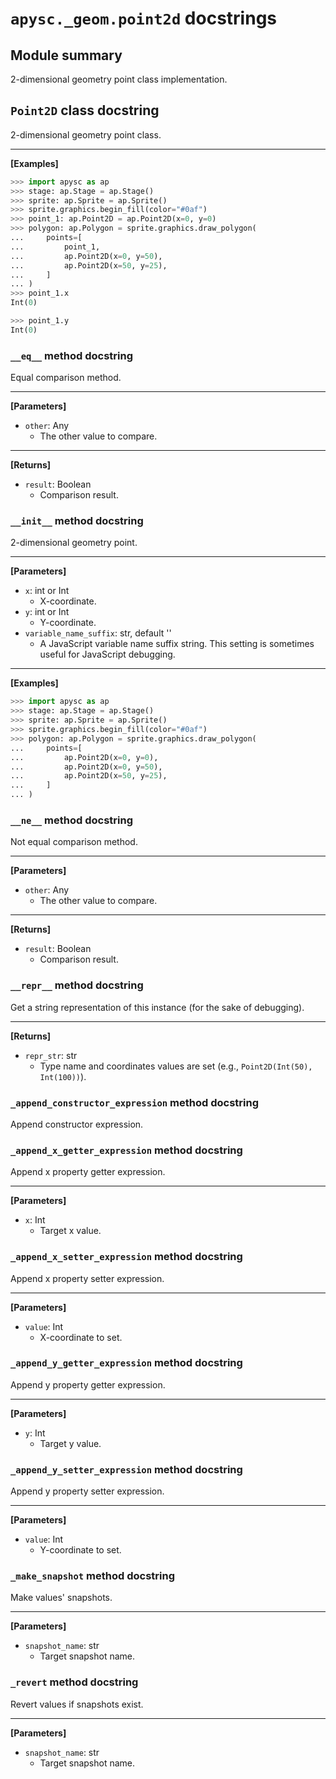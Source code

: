 # `apysc._geom.point2d` docstrings

## Module summary

2-dimensional geometry point class implementation.

## `Point2D` class docstring

2-dimensional geometry point class.<hr>

**[Examples]**

```py
>>> import apysc as ap
>>> stage: ap.Stage = ap.Stage()
>>> sprite: ap.Sprite = ap.Sprite()
>>> sprite.graphics.begin_fill(color="#0af")
>>> point_1: ap.Point2D = ap.Point2D(x=0, y=0)
>>> polygon: ap.Polygon = sprite.graphics.draw_polygon(
...     points=[
...         point_1,
...         ap.Point2D(x=0, y=50),
...         ap.Point2D(x=50, y=25),
...     ]
... )
>>> point_1.x
Int(0)

>>> point_1.y
Int(0)
```

### `__eq__` method docstring

Equal comparison method.<hr>

**[Parameters]**

- `other`: Any
  - The other value to compare.

<hr>

**[Returns]**

- `result`: Boolean
  - Comparison result.

### `__init__` method docstring

2-dimensional geometry point.<hr>

**[Parameters]**

- `x`: int or Int
  - X-coordinate.
- `y`: int or Int
  - Y-coordinate.
- `variable_name_suffix`: str, default ''
  - A JavaScript variable name suffix string. This setting is sometimes useful for JavaScript debugging.

<hr>

**[Examples]**

```py
>>> import apysc as ap
>>> stage: ap.Stage = ap.Stage()
>>> sprite: ap.Sprite = ap.Sprite()
>>> sprite.graphics.begin_fill(color="#0af")
>>> polygon: ap.Polygon = sprite.graphics.draw_polygon(
...     points=[
...         ap.Point2D(x=0, y=0),
...         ap.Point2D(x=0, y=50),
...         ap.Point2D(x=50, y=25),
...     ]
... )
```

### `__ne__` method docstring

Not equal comparison method.<hr>

**[Parameters]**

- `other`: Any
  - The other value to compare.

<hr>

**[Returns]**

- `result`: Boolean
  - Comparison result.

### `__repr__` method docstring

Get a string representation of this instance (for the sake of debugging).<hr>

**[Returns]**

- `repr_str`: str
  - Type name and coordinates values are set (e.g., `Point2D(Int(50), Int(100))`).

### `_append_constructor_expression` method docstring

Append constructor expression.

### `_append_x_getter_expression` method docstring

Append x property getter expression.<hr>

**[Parameters]**

- `x`: Int
  - Target x value.

### `_append_x_setter_expression` method docstring

Append x property setter expression.<hr>

**[Parameters]**

- `value`: Int
  - X-coordinate to set.

### `_append_y_getter_expression` method docstring

Append y property getter expression.<hr>

**[Parameters]**

- `y`: Int
  - Target y value.

### `_append_y_setter_expression` method docstring

Append y property setter expression.<hr>

**[Parameters]**

- `value`: Int
  - Y-coordinate to set.

### `_make_snapshot` method docstring

Make values' snapshots.<hr>

**[Parameters]**

- `snapshot_name`: str
  - Target snapshot name.

### `_revert` method docstring

Revert values if snapshots exist.<hr>

**[Parameters]**

- `snapshot_name`: str
  - Target snapshot name.